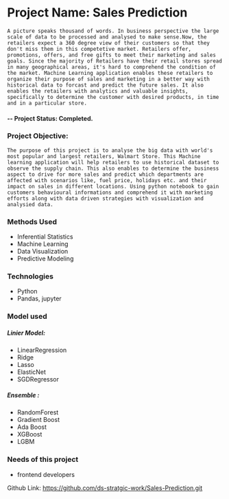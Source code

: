 # Project Name: Sales Prediction
    A picture speaks thousand of words. In business perspective the large scale of data to be processed and analysed to make sense.Now, the retailers expect a 360 degree view of their customers so that they don't miss them in this competetive market. Retailers offer, promotions, offers, and free gifts to meet their marketing and sales goals. Since the majority of Retailers have their retail stores spread in many geographical areas, it's hard to comprehend the condition of the market. Machine Learning application enables these retailers to organize their purpose of sales and marketing in a better way with historical data to forcast and predict the future sales. It also enables the retailers with analytics and valuable insights, specifically to determine the customer with desired products, in time and in a particular store.
    

#### -- Project Status: Completed.

### Project Objective: 
    The purpose of this project is to analyse the big data with world's most popular and largest retailers, Walmart Store. This Machine learning application will help retailers to use historical dataset to observe the supply chain. This also enables to determine the business aspect to drive for more sales and predict which departments are affected with scenarios like, fuel price, holidays etc. and their impact on sales in different locations. Using python notebook to gain customers behavioural informations and comprehend it with marketing efforts along with data driven strategies with visualization and analysied data.


### Methods Used
* Inferential Statistics
* Machine Learning
* Data Visualization
* Predictive Modeling
  

### Technologies
* Python
* Pandas, jupyter
  
### Model used
##### Linier Model:
* LinearRegression
* Ridge
* Lasso
* ElasticNet
* SGDRegressor
##### Ensemble : 
* RandomForest 
* Gradient Boost
* Ada Boost
* XGBoost
* LGBM

### Needs of this project
- frontend developers

Github Link: https://github.com/ds-stratgic-work/Sales-Prediction.git


